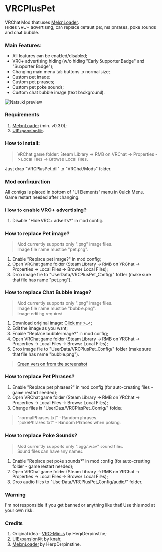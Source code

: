 # VRCPlusPet
VRChat Mod that uses [MelonLoader](https://github.com/HerpDerpinstine/MelonLoader). <br>
Hides VRC+ advertising, can replace default pet, his phrases, poke sounds and chat bubble.

<h3>Main Features:</h3>
 
 * All features can be enabled/disabled;
 * VRC+ advertising hiding (w/o hiding "Early Supporter Badge" and "Supporter Badge");
 * Changing main menu tab buttons to normal size;
 * Custom pet image;
 * Custom pet phrases;
 * Custom pet poke sounds;
 * Custom chat bubble image (text background). <br>

![Natsuki preview](https://i.ibb.co/txdSMpn/2020-12-30-054613.png)

<h3>Requirements:</h3>

 1. [MelonLoader](https://github.com/HerpDerpinstine/MelonLoader/releases) (min. v0.3.0);
 2. [UIExpansionKit](https://github.com/knah/VRCMods/releases/tag/updates-2021-02-02).

<h3>How to install:</h3>

> VRChat game folder: Steam Library -> RMB on VRChat -> Properties -> Local Files -> Browse Local Files.

Just drop "VRCPlusPet.dll" to "VRChat/Mods" folder.
 
<h3>Mod configuration</h3>

All configs is placed in bottom of "UI Elements" menu in Quick Menu. <br>
Game restart needed after changing.

<h3>How to enable VRC+ advertising?</h3>

 1. Disable "Hide VRC+ adverts?" in mod config.

<h3>How to replace Pet image?</h3>

  > Mod currently supports only ".png" image files. <br>
  > Image file name must be "pet.png". <br>

  1. Enable "Replace pet image?" in mod config;
  2. Open VRChat game folder (Steam Library -> RMB on VRChat -> Properties -> Local Files -> Browse Local Files);
  3. Drop image file to "UserData/VRCPlusPet_Config/" folder (make sure that file has name "pet.png").

<h3>How to replace Chat Bubble image?</h3>

  > Mod currently supports only ".png" image files. <br>
  > Image file name must be "bubble.png". <br>
  > Image editing required. <br>
 
  1. Download original image: [Click me >_<](https://cdn.discordapp.com/attachments/548545237123989505/793646716779364362/ChatBubble_IMG_UI.png);
  2. Edit the image as you want;
  3. Enable "Replace bubble image?" in mod config;
  4. Open VRChat game folder (Steam Library -> RMB on VRChat -> Properties -> Local Files -> Browse Local Files);
  5. Drop image file to "UserData/VRCPlusPet_Config/" folder (make sure that file has name "bubble.png").

  > [Green version from the screenshot](https://media.discordapp.net/attachments/674717751662739478/813119607854202880/bubble.png)

<h3>How to replace Pet Phrases?</h3>
  
  1. Enable "Replace pet phrases?" in mod config (for auto-creating files - game restart needed);
  2. Open VRChat game folder (Steam Library -> RMB on VRChat -> Properties -> Local Files -> Browse Local Files);
  3. Change files in "UserData/VRCPlusPet_Config/" folder.

  > "normalPhrases.txt" - Random phrases. <br>
  > "pokePhrases.txt" - Random Phrases when poking.
  
<h3>How to replace Poke Sounds?</h3>

  > Mod currently supports only ".ogg/.wav" sound files. <br>
  > Sound files can have any names. <br>
  
  1. Enable "Replace pet poke sounds?" in mod config (for auto-creating folder - game restart needed);
  2. Open VRChat game folder  (Steam Library -> RMB on VRChat -> Properties -> Local Files -> Browse Local Files);
  3. Drop audio files to "UserData/VRCPlusPet_Config/audio/" folder.
 
<h3>Warning</h3>

  I'm not responsible if you get banned or anything like that! Use this mod at your own risk.
 
<h3>Credits</h3>
 
  1. Original idea - [VRC-Minus](https://github.com/HerpDerpinstine/VRC-Minus) by HerpDerpinstine;
  2. [UIExpansionKit](https://github.com/knah/VRCMods) by knah;
  3. [MelonLoader](https://github.com/HerpDerpinstine/MelonLoader) by HerpDerpinstine.
  
